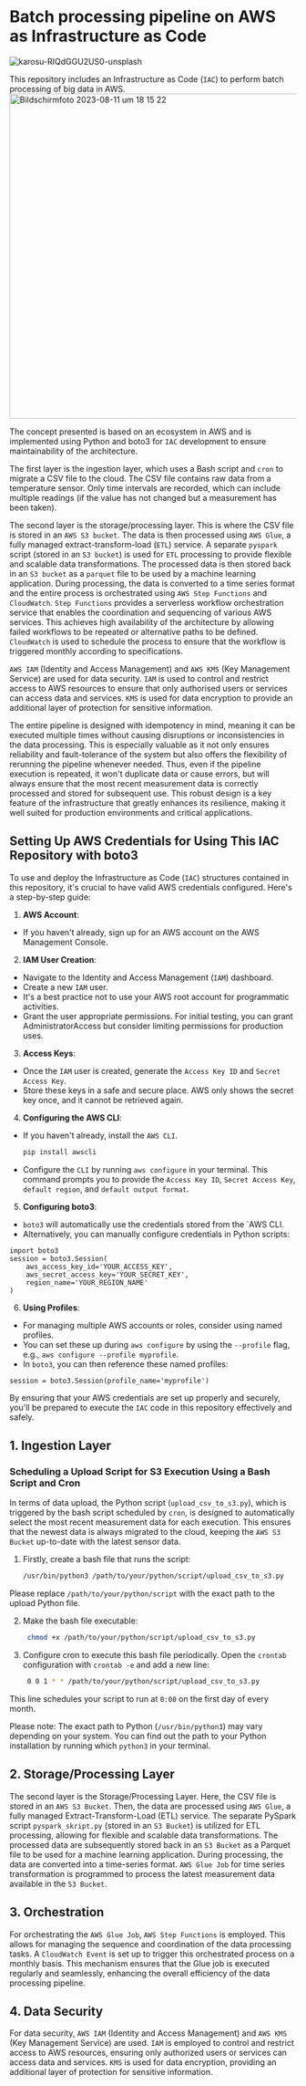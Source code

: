 # Batch processing pipeline on AWS as Infrastructure as Code
![karosu-RIQdGGU2US0-unsplash](https://github.com/maximkiesel1/batch_processing_IaC_AWS/assets/119667336/a04806c5-e496-470e-a416-950eebfa480d)

This repository includes an Infrastructure as Code (`IAC`) to perform batch processing of big data in AWS.
<img width="570" alt="Bildschirmfoto 2023-08-11 um 18 15 22" src="https://github.com/maximkiesel1/batch_processing_IaC_AWS/assets/119667336/574b3aea-66d5-434d-9e9b-9fb319e4e550">

The concept presented is based on an ecosystem in AWS and is implemented using Python and boto3 for `IAC` development to ensure maintainability of the architecture.

The first layer is the ingestion layer, which uses a Bash script and `cron` to migrate a CSV file to the cloud. The CSV file contains raw data from a temperature sensor. Only time intervals are recorded, which can include multiple readings (if the value has not changed but a measurement has been taken).

The second layer is the storage/processing layer. This is where the CSV file is stored in an `AWS S3 bucket`. The data is then processed using `AWS Glue`, a fully managed extract-transform-load (`ETL`) service. A separate `pyspark` script (stored in an `S3 bucket`) is used for `ETL` processing to provide flexible and scalable data transformations. The processed data is then stored back in an `S3 bucket` as a `parquet` file to be used by a machine learning application. During processing, the data is converted to a time series format and the entire process is orchestrated using `AWS Step Functions` and `CloudWatch`. `Step Functions` provides a serverless workflow orchestration service that enables the coordination and sequencing of various AWS services. This achieves high availability of the architecture by allowing failed workflows to be repeated or alternative paths to be defined. `CloudWatch` is used to schedule the process to ensure that the workflow is triggered monthly according to specifications. 

`AWS IAM` (Identity and Access Management) and `AWS KMS` (Key Management Service) are used for data security. `IAM` is used to control and restrict access to AWS resources to ensure that only authorised users or services can access data and services. `KMS` is used for data encryption to provide an additional layer of protection for sensitive information.

The entire pipeline is designed with idempotency in mind, meaning it can be executed multiple times without causing disruptions or inconsistencies in the data processing. This is especially valuable as it not only ensures reliability and fault-tolerance of the system but also offers the flexibility of rerunning the pipeline whenever needed. Thus, even if the pipeline execution is repeated, it won't duplicate data or cause errors, but will always ensure that the most recent measurement data is correctly processed and stored for subsequent use.
This robust design is a key feature of the infrastructure that greatly enhances its resilience, making it well suited for production environments and critical applications.

## Setting Up AWS Credentials for Using This IAC Repository with boto3
To use and deploy the Infrastructure as Code (`IAC`) structures contained in this repository, it's crucial to have valid AWS credentials configured. Here's a step-by-step guide:

1. **AWS Account**: 
- If you haven't already, sign up for an AWS account on the AWS Management Console.

2. **IAM User Creation**: 
- Navigate to the Identity and Access Management (`IAM`) dashboard.
- Create a new `IAM` user. 
- It's a best practice not to use your AWS root account for programmatic activities. 
- Grant the user appropriate permissions. For initial testing, you can grant AdministratorAccess but consider limiting permissions for production uses.

3. **Access Keys**: 
- Once the `IAM` user is created, generate the `Access Key ID` and `Secret Access Key`. 
- Store these keys in a safe and secure place. AWS only shows the secret key once, and it cannot be retrieved again.

4. **Configuring the AWS CLI**:
- If you haven't already, install the `AWS CLI`. 
   ```bash
   pip install awscli

- Configure the `CLI` by running `aws configure` in your terminal. This command prompts you to provide the `Access Key ID`, `Secret Access Key`, `default region`, and `default output format`.

5. **Configuring boto3**:
- `boto3` will automatically use the credentials stored from the `AWS CLI. 
- Alternatively, you can manually configure credentials in Python scripts:

```
import boto3
session = boto3.Session(
    aws_access_key_id='YOUR_ACCESS_KEY',
    aws_secret_access_key='YOUR_SECRET_KEY',
    region_name='YOUR_REGION_NAME'
)
```

6. **Using Profiles**:
- For managing multiple AWS accounts or roles, consider using named profiles. 
- You can set these up during `aws configure` by using the `--profile` flag, e.g., `aws configure --profile myprofile`. 
- In `boto3`, you can then reference these named profiles:

```
session = boto3.Session(profile_name='myprofile')
```

By ensuring that your AWS credentials are set up properly and securely, you'll be prepared to execute the `IAC` code in this repository effectively and safely.

## 1. Ingestion Layer
### Scheduling a Upload Script for S3 Execution Using a Bash Script and Cron

In terms of data upload, the Python script (`upload_csv_to_s3.py`), which is triggered by the bash script scheduled by `cron`, is designed to automatically select the most recent measurement data for each execution. This ensures that the newest data is always migrated to the cloud, keeping the `AWS S3 Bucket` up-to-date with the latest sensor data.

1. Firstly, create a bash file that runs the script:

   ```bash
   /usr/bin/python3 /path/to/your/python/script/upload_csv_to_s3.py
   
Please replace `/path/to/your/python/script` with the exact path to the upload Python file.

2. Make the bash file executable:

   ```bash
    chmod +x /path/to/your/python/script/upload_csv_to_s3.py
   
3. Configure cron to execute this bash file periodically. Open the `crontab` configuration with `crontab -e` and add a new line:

   ```bash
    0 0 1 * * /path/to/your/python/script/upload_csv_to_s3.py
   
This line schedules your script to run at `0:00` on the first day of every month. 

Please note: The exact path to Python (`/usr/bin/python3`) may vary depending on your system. You can find out the path to your Python installation by running which `python3` in your terminal.

## 2. Storage/Processing Layer
The second layer is the Storage/Processing Layer. Here, the CSV file is stored in an `AWS S3 Bucket`. Then, the data are processed using `AWS Glue`, a fully managed Extract-Transform-Load (ETL) service. The separate PySpark script `pyspark_skript.py` (stored in an `S3 Bucket`) is utilized for ETL processing, allowing for flexible and scalable data transformations. The processed data are subsequently stored back in an `S3 Bucket` as a Parquet file to be used for a machine learning application. During processing, the data are converted into a time-series format.
`AWS Glue Job` for time series transformation is programmed to process the latest measurement data available in the `S3 Bucket`.

## 3. Orchestration
For orchestrating the `AWS Glue Job`, `AWS Step Functions` is employed. This allows for managing the sequence and coordination of the data processing tasks. A `CloudWatch Event` is set up to trigger this orchestrated process on a monthly basis. This mechanism ensures that the Glue job is executed regularly and seamlessly, enhancing the overall efficiency of the data processing pipeline.

## 4. Data Security
For data security, `AWS IAM` (Identity and Access Management) and `AWS KMS` (Key Management Service) are used. `IAM` is employed to control and restrict access to AWS resources, ensuring only authorized users or services can access data and services. `KMS` is used for data encryption, providing an additional layer of protection for sensitive information.
